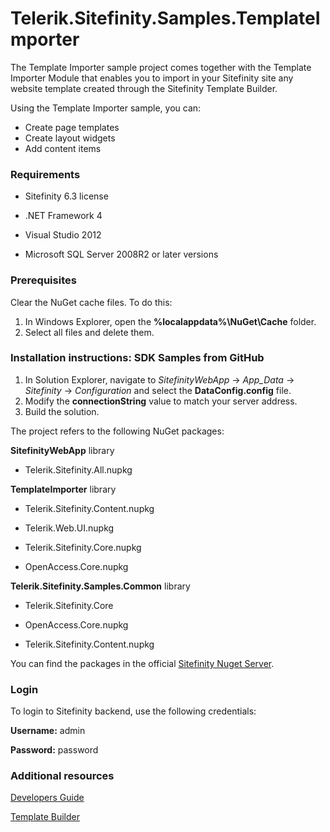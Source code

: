 Telerik.Sitefinity.Samples.TemplateImporter
===========================================

The Template Importer sample project comes together with the Template Importer Module that enables you to import in your Sitefinity site any website template created through the Sitefinity Template Builder.

Using the Template Importer sample, you can:

* Create page templates 
* Create layout widgets 
* Add content items 


### Requirements

* Sitefinity 6.3 license

* .NET Framework 4

* Visual Studio 2012

* Microsoft SQL Server 2008R2 or later versions

### Prerequisites

Clear the NuGet cache files. To do this:

1. In Windows Explorer, open the **%localappdata%\NuGet\Cache** folder.
2. Select all files and delete them.


### Installation instructions: SDK Samples from GitHub


1. In Solution Explorer, navigate to _SitefinityWebApp_ -> *App_Data* -> _Sitefinity_ -> _Configuration_ and select the **DataConfig.config** file. 
2. Modify the **connectionString** value to match your server address.
3. Build the solution.


The project refers to the following NuGet packages:

**SitefinityWebApp** library

* Telerik.Sitefinity.All.nupkg


**TemplateImporter** library

* Telerik.Sitefinity.Content.nupkg

* Telerik.Web.UI.nupkg

* Telerik.Sitefinity.Core.nupkg

* OpenAccess.Core.nupkg



**Telerik.Sitefinity.Samples.Common** library


* Telerik.Sitefinity.Core

* OpenAccess.Core.nupkg

* Telerik.Sitefinity.Content.nupkg
 
You can find the packages in the official [Sitefinity Nuget Server](http://nuget.sitefinity.com).

### Login

To login to Sitefinity backend, use the following credentials: 

**Username:** admin

**Password:** password


### Additional resources

[Developers Guide](http://www.sitefinity.com/documentation/documentationarticles/developers-guide)

[Template Builder](http://www.sitefinity.com/documentation/documentationarticles/template-builder)
